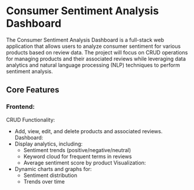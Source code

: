 # Consumer Sentiment Analysis Dashboard
The Consumer Sentiment Analysis Dashboard is a full-stack web application that allows users to analyze consumer sentiment for various products based on review data. 
The project will focus on CRUD operations for managing products and their associated reviews while leveraging data analytics and natural language processing (NLP) techniques to perform sentiment analysis.

## Core Features
### Frontend:
CRUD Functionality:
  - Add, view, edit, and delete products and associated reviews.
Dashboard:
  - Display analytics, including:
    - Sentiment trends (positive/negative/neutral)
    - Keyword cloud for frequent terms in reviews
    - Average sentiment score by product
Visualization:
  - Dynamic charts and graphs for:
    - Sentiment distribution
    - Trends over time

